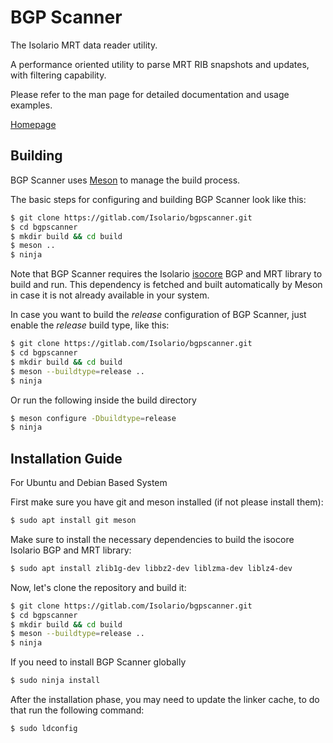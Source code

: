 # BGP Scanner

The Isolario MRT data reader utility.

A performance oriented utility to parse MRT RIB snapshots and updates,
with filtering capability.

Please refer to the man page for detailed documentation and usage examples.

[Homepage](https://isolario.it)

## Building

BGP Scanner uses [Meson](https://mesonbuild.com) to manage the build process.

The basic steps for configuring and building BGP Scanner look like this:

```bash
$ git clone https://gitlab.com/Isolario/bgpscanner.git
$ cd bgpscanner
$ mkdir build && cd build
$ meson ..
$ ninja
```

Note that BGP Scanner requires the Isolario
[isocore](https://gitlab.com/Isolario/isocore.git) BGP and MRT library to
build and run. This dependency is fetched and built automatically by Meson in
case it is not already available in your system.

In case you want to build the *release* configuration of BGP Scanner, just
enable the *release* build type, like this:

```bash
$ git clone https://gitlab.com/Isolario/bgpscanner.git
$ cd bgpscanner
$ mkdir build && cd build
$ meson --buildtype=release ..
$ ninja
```

Or run the following inside the build directory

```bash
$ meson configure -Dbuildtype=release
$ ninja
```

## Installation Guide

For Ubuntu and Debian Based System

First make sure you have git and meson installed (if not please install them):

```bash
$ sudo apt install git meson
```

Make sure to install the necessary dependencies to build the isocore Isolario
BGP and MRT library:

```bash
$ sudo apt install zlib1g-dev libbz2-dev liblzma-dev liblz4-dev
```

Now, let's clone the repository and build it:

```bash
$ git clone https://gitlab.com/Isolario/bgpscanner.git
$ cd bgpscanner
$ mkdir build && cd build
$ meson --buildtype=release ..
$ ninja
```

If you need to install BGP Scanner globally

```bash
$ sudo ninja install
```

After the installation phase, you may need to update
the linker cache, to do that run the following command:
```bash
$ sudo ldconfig
```
